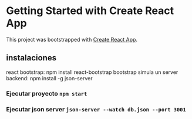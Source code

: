 # Getting Started with Create React App

This project was bootstrapped with [Create React App](https://github.com/facebook/create-react-app).

## instalaciones

react bootstrap: npm install react-bootstrap bootstrap
simula un server backend: npm install -g json-server

### Ejecutar proyecto `npm start`
### Ejecutar json server `json-server --watch db.json --port 3001`
